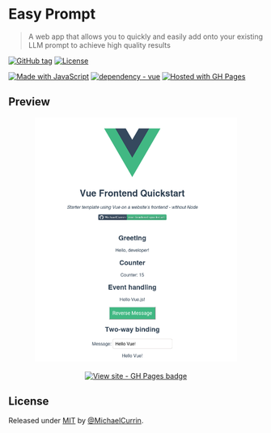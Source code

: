 # Easy Prompt
> A web app that allows you to quickly and easily add onto your existing LLM prompt to achieve high quality results

<!-- Badges generated with: https://michaelcurrin.github.io/badge-generator/ -->

[![GitHub tag](https://img.shields.io/github/tag/MichaelCurrin/easy-prompt?include_prereleases=&sort=semver)](https://github.com/MichaelCurrin/easy-prompt/releases/)
[![License](https://img.shields.io/badge/License-MIT-blue)](#license)

[![Made with JavaScript](https://img.shields.io/badge/Made_with-JavaScript-blue?logo=javascript&logoColor=white)](https://www.javascript.com/ "Go to JavaScript homepage")
[![dependency - vue](https://img.shields.io/badge/vue-3-blue?logo=vue.js&logoColor=white)](https://www.npmjs.com/package/vue)
[![Hosted with GH Pages](https://img.shields.io/badge/Hosted_with-GitHub_Pages-blue?logo=github&logoColor=white)](https://pages.github.com/)


## Preview

<div align="center">
    <a href="https://michaelcurrin.github.io/easy-prompt/" title="Go to web app">
        <img src="/sample.png" alt="Sample screenshot" width="400" />
        <br>
        <br>
        <img src="https://img.shields.io/badge/View_site-GH_Pages-blue?style=for-the-badge" alt="View site - GH Pages badge"></a>
    </a>
</div>

</div>


## License

Released under [MIT](/LICENSE) by [@MichaelCurrin](https://github.com/MichaelCurrin).
